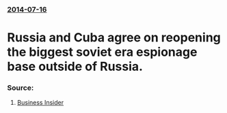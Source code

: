 ### [2014-07-16](/news/2014/07/16/index.md)

# Russia and Cuba agree on reopening the biggest soviet era espionage base outside of Russia. 




### Source:

1. [Business Insider](http://www.businessinsider.com/russia-is-reportedly-reopening-its-spy-base-in-cuba-2014-7?utm_source=feedburner&utm_medium=feed&utm_campaign=Feed%3A+businessinsider+%28Business+Insider%29)
